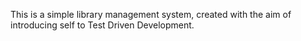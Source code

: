 This is a simple library management system, created with the aim of introducing self to Test Driven Development.